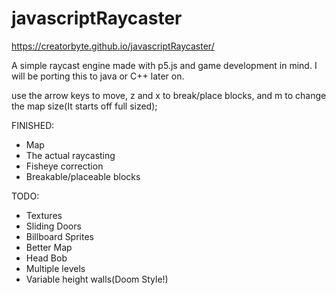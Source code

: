 # javascriptRaycaster
https://creatorbyte.github.io/javascriptRaycaster/

A simple raycast engine made with p5.js and game development in mind.
I will be porting this to java or C++ later on.

use the arrow keys to move, z and x to break/place blocks, and m to change the map size(It starts off full sized);

FINISHED:
- Map
- The actual raycasting
- Fisheye correction
- Breakable/placeable blocks

TODO:
- Textures
- Sliding Doors
- Billboard Sprites
- Better Map
- Head Bob
- Multiple levels
- Variable height walls(Doom Style!)
